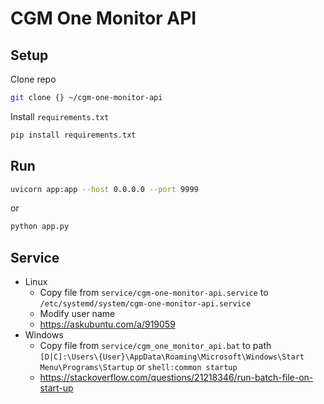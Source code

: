 # CGM One Monitor API

## Setup

Clone repo

```bash
git clone {} ~/cgm-one-monitor-api
```

Install `requirements.txt`

```bash
pip install requirements.txt
```

## Run

```bash
uvicorn app:app --host 0.0.0.0 --port 9999
```

or

```bash
python app.py
```

## Service

- Linux
  - Copy file from `service/cgm-one-monitor-api.service` to `/etc/systemd/system/cgm-one-monitor-api.service`
  - Modify user name
  - <https://askubuntu.com/a/919059>
- Windows
  - Copy file from `service/cgm_one_monitor_api.bat` to path `[D|C]:\Users\{User}\AppData\Roaming\Microsoft\Windows\Start Menu\Programs\Startup` or `shell:common startup`
  - <https://stackoverflow.com/questions/21218346/run-batch-file-on-start-up>
